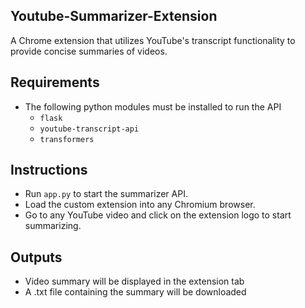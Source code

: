 ## Youtube-Summarizer-Extension
A Chrome extension that utilizes YouTube's transcript functionality to provide concise summaries of videos.

## Requirements
- The following python modules must be installed to run the API
  - ```flask```
  - ```youtube-transcript-api```
  - ```transformers```

## Instructions
- Run ```app.py``` to start the summarizer API.
- Load the custom extension into any Chromium browser.
- Go to any YouTube video and click on the extension logo to start summarizing.


## Outputs
- Video summary will be displayed in the extension tab
- A .txt file containing the summary will be downloaded

